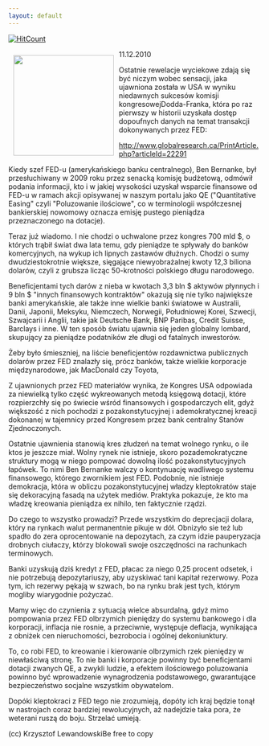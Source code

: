 ```yaml
---
layout: default
---
```


[![HitCount](http://hits.dwyl.io/czystakraina/{{post.url}}.svg)](http://hits.dwyl.io/czystakraina/{{post.url}})

<p><img src="{{site.baseurl}}\articles\pictures\465.rolka.jpg" align="left" style="margin: 10px 10px" width="200"><!--54-->
11.12.2010</p><p>Ostatnie rewelacje wyciekowe zdają się być niczym wobec sensacji, jaka ujawniona została  w USA w wyniku niedawnych sukcesów komisji kongresowejDodda-Franka, która po raz pierwszy w historii uzyskała dostęp dopoufnych danych na temat transakcji dokonywanych przez FED:</p><p><a href="http://www.globalresearch.ca/PrintArticle.php?articleId=22291" title="" target="">http://www.globalresearch.ca/PrintArticle.php?articleId=22291</a></p><p>Kiedy szef FED-u (amerykańskiego banku centralnego), Ben Bernanke, był przesłuchiwany w 2009 roku przez senacką komisję budżetową, odmówił podania informacji, kto i w jakiej wysokości uzyskał wsparcie finansowe od FED-u w ramach akcji opisywanej w naszym portalu jako QE ("Quantitative Easing" czyli "Poluzowanie ilościowe", co w terminologii współczesnej bankierskiej nowomowy oznacza emisję pustego pieniądza przeznaczonego na dotacje). </p><p>Teraz już wiadomo. I nie chodzi o uchwalone przez kongres 700 mld $, o których trąbił świat dwa lata temu, gdy pieniądze te spływały do banków komercyjnych, na wykup ich lipnych zastawów dłużnych. Chodzi o sumy dwudziestokrotnie większe, sięgające niewyobrażalnej kwoty 12,3 biliona dolarów, czyli z grubsza licząc 50-krotności polskiego długu narodowego.</p><p>Beneficjentami tych darów z nieba w kwotach 3,3 bln $ aktywów płynnych i 9 bln $ "innych finansowych kontraktów" okazują się nie tylko największe banki amerykańskie, ale także inne wielkie banki światowe w Australii, Danii, Japonii, Meksyku, Niemczech, Norwegii, Południowej Korei, Szwecji, Szwajcarii i Anglii, takie jak Deutsche Bank, BNP Paribas, Credit Suisse, Barclays i inne. W ten sposób światu ujawnia się jeden globalny lombard, skupujący za pieniądze podatników złe długi od fatalnych inwestorów. </p><p>Żeby było śmieszniej, na liście beneficjentów rozdawnictwa publicznych dolarów przez FED znalazły się, prócz banków, także wielkie korporacje międzynarodowe, jak MacDonald czy Toyota,</p><p>Z ujawnionych przez FED materiałów wynika, że Kongres USA odpowiada za niewielką tylko część wykreowanych metodą księgową dotacji, które rozpierzchły się po świecie wśród finansowych i gospodarczych elit, gdyż większość z nich pochodzi z pozakonstytucyjnej i ademokratycznej kreacji dokonanej w tajemnicy przed Kongresem przez bank centralny Stanów Zjednoczonych.</p><p>Ostatnie ujawnienia stanowią kres złudzeń na temat wolnego rynku, o ile ktos je jeszcze miał. Wolny rynek nie istnieje, skoro pozademokratyczne struktury mogą w niego pompować dowolną ilość pozakonstytucyjnych łapówek. To nimi Ben Bernanke walczy o kontynuację wadliwego systemu finansowego, którego zwornikiem jest FED. Podobnie, nie istnieje demokracja, która w obliczu pozakonstytucyjnej władzy kleptokratów staje się dekoracyjną fasadą na użytek mediów. Praktyka pokazuje, że kto ma władzę kreowania pieniądza ex nihilo, ten faktycznie rządzi.</p><p>Do czego to wszystko prowadzi? Przede wszystkim do deprecjacji dolara, który na rynkach walut permanentnie pikuje w dół. Obnizyło sie też lub spadło do zera oprocentowanie na depozytach, za czym idzie pauperyzacja drobnych ciułaczy, którzy blokowali swoje oszczędności na rachunkach terminowych. </p><p>Banki uzyskują dziś kredyt z FED, płacac za niego 0,25 procent odsetek, i nie potrzebują depozytariuszy, aby uzyskiwać tani kapitał rezerwowy. Poza tym, ich rezerwy pękają w szwach, bo na rynku brak jest tych, którym mogliby wiarygodnie pożyczać. </p><p>Mamy więc do czynienia z sytuacją wielce absurdalną, gdyż mimo pompowania przez FED olbrzymich pieniędzy do systemu bankowego i dla korporacji, inflacja nie rosnie, a przeciwnie, występuje deflacja, wynikająca z obniżek cen nieruchomości, bezrobocia i ogólnej dekoniunktury.</p><p>To, co robi FED, to kreowanie i kierowanie olbrzymich rzek pieniędzy w niewłaściwą stronę. To nie banki i korporacje powinny być beneficjentami dotacji zwanych QE, a zwykli ludzie, a efektem ilościowego poluzowania powinno być wprowadzenie wynagrodzenia podstawowego, gwarantujące bezpieczeństwo socjalne wszystkim obywatelom.</p><p>Dopóki kleptokraci z FED tego nie zrozumieją, dopóty ich kraj będzie tonął w nastrojach coraz bardziej rewolucyjnych, aż nadejdzie taka pora, że weterani ruszą do boju. Strzelać umieją.</p><p>(cc) Krzysztof LewandowskiBe free to copy</p>